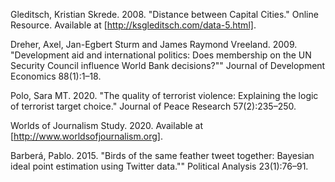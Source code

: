 Gleditsch, Kristian Skrede. 2008. "Distance between Capital Cities." Online Resource. Available at [http://ksgleditsch.com/data-5.html].

Dreher, Axel, Jan-Egbert Sturm and James Raymond Vreeland. 2009. "Development aid and international politics: Does membership on the UN Security Council influence World Bank decisions?"" Journal of Development Economics 88(1):1–18.

Polo, Sara MT. 2020. "The quality of terrorist violence: Explaining the logic of terrorist target choice." Journal of Peace Research 57(2):235–250.

Worlds of Journalism Study. 2020. Available at [http://www.worldsofjournalism.org].

Barberá, Pablo. 2015. "Birds of the same feather tweet together: Bayesian ideal point estimation using Twitter data."" Political Analysis 23(1):76–91.
